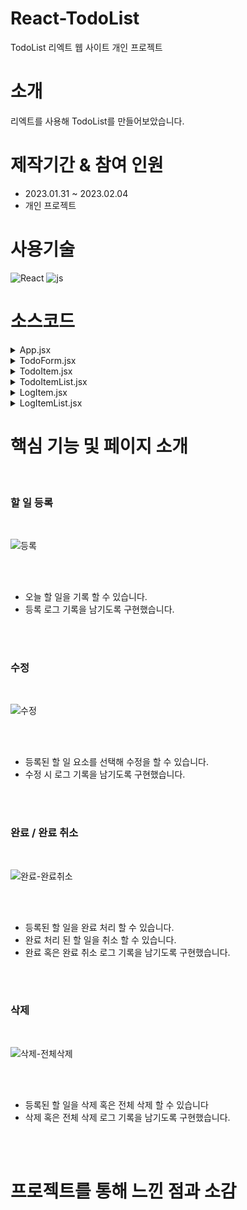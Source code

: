 # React-TodoList
TodoList 리엑트 웹 사이트 개인 프로젝트

# 소개
리엑트를 사용해 TodoList를 만들어보았습니다.


# 제작기간 & 참여 인원
<UL>
  <LI>2023.01.31 ~ 2023.02.04</LI>
  <LI>개인 프로젝트</LI>
</UL>


# 사용기술
![React](https://img.shields.io/badge/React-0769Ac?style=for-the-badge&logo=React&logoColor=white)
![js](https://img.shields.io/badge/Replit-8D0000?style=for-the-badge&logo=Replit&logoColor=white)



# 소스코드



<details>
 <summary> App.jsx
 
 </summary> 
 




         import React, { useState, useRef, useEffect } from "react";
        import "./App.css";
        import TodoForm from "./components/TodoForm";
        import TodoItemList from "./components/TodoItemList";
        import LogItemList from "./logComponents/LogItemList";
        import "bootstrap/dist/css/bootstrap.min.css";
        
        export default function App() {
          const id = useRef(1);
          const isCreating = useRef(true); // useRef를 사용하여 플래그 생성
        
          const [logList, setLogList] = useState([
            {
              target: "접속",
            },
          ]);
        
          const [todoList, setTodoList] = useState([]);
        
          const handleCreate = (data) => {
            isCreating.current = true; // 할 일을 생성하는 중임을 표시
            setTodoList(todoList.concat({ id: id.current++, ...data }));
            logCreate({ log: "할 일 등록", target: data.title });
          };
        
          useEffect(() => {
            isCreating.current = false;
          }, [todoList]);
        
          const logCreate = (data) => {
            setLogList(logList.concat({ ...data }));
          };
          const handleUpdate = (id, data) => {
            const itemToUpdate = todoList.find((item) => item.id === id);
            if (itemToUpdate) {
              if (!isCreating.current) {
                logCreate({
                  log: "할 일 수정",
                  target: itemToUpdate.title,
                });
              }
              setTodoList(
                todoList.map((item) => (id === item.id ? { ...item, ...data } : item)),
              );
            }
          };
        
          const handleRemove = (id) => {
            const itemToRemove = todoList.find((item) => item.id === id);
            if (itemToRemove) {
              logCreate({
                log: "할 일 삭제",
                target: itemToRemove.title,
              });
              setTodoList(todoList.filter((item) => item.id !== id));
            }
          };
        
          const AllHandleRemove = () => {
            if (todoList.length != 0) {
              let chk = confirm("정말 삭제하시겠습니까?");
              if (chk) {
                setTodoList([]);
                logCreate({ log: "전체 삭제", target: "전체" });
              }
            } else {
              alert("삭제할 내용이 없습니다.");
            }
          };
        
          const handleComplete = (id, chk) => {
            handleUpdate(id, { complete: true });
            const completedItem = todoList.find((item) => item.id === id);
            if (completedItem) {
              if (chk) {
                logCreate({
                  log: "할 일 완료",
                  target: completedItem.title,
                });
              } else {
                logCreate({
                  log: "완료 취소",
                  target: completedItem.title,
                });
              }
            }
          };
        
          return (
            <div className="container mt-5">
              <h3 className="text-center title">ToDo</h3>
              <hr />
              <div className="d-flex justify-content-center">
                <div className="col-2" />
        
                <div className="col-4">
                  <div className="align-items-center flex-column">
                    <div>
                      <TodoForm onCreate={handleCreate} />
                      <button
                        type="button"
                        onClick={AllHandleRemove}
                        className="btn btn-outline-danger w-100 m-2 mt-0 mb-2"
                      >
                        전체 삭제
                      </button>
                    </div>
                    <hr />
                    <div className="log-scroll">
                      <LogItemList data={logList} onLogCreate={logCreate} />
                    </div>
                  </div>
                </div>
                <div className="col-1" />
                <div className="col-4 scroll">
                  {todoList.length === 0 ? (
                    <div>
                      <div className="text-center mt-2 fw-bold">
                        할 일을 등록해보세요.
                      </div>
                      <hr />
                    </div>
                  ) : (
                    <TodoItemList
                      data={todoList}
                      onComplete={handleComplete}
                      onRemove={handleRemove}
                      onUpdate={handleUpdate}
                    />
                  )}
                </div>
                <hr />
        
                <div className="col-1" />
              </div>
            </div>
          );
        }






</details>







<details>
 <summary> TodoForm.jsx
 
 </summary> 
 




          import React, { useState } from "react";
          
          const TodoForm = (props) => {
            const [title, setTitle] = useState("");
            const [memo, setMemo] = useState("");
            const [date, setDate] = useState(new Date().toLocaleTimeString());
            const [complete, setComplete] = useState(false);
          
            const style = {
              resize: "none",
            };
          
            const handleChange = (e) => {
              if (e.target.name == "title") {
                setTitle(e.target.value);
              } else if (e.target.name == "memo") {
                setMemo(e.target.value);
              }
            };
          
            const handleSubmit = (e) => {
              e.preventDefault(); //페이지 새로고침 방지
              if (title && memo) {
                const now = new Date();
                const currentTime = now.toLocaleTimeString([], {
                  hour: "2-digit",
                  minute: "2-digit",
                });
                setDate(currentTime);
          
                props.onCreate({ title, memo, date: currentTime, complete });
          
                setTitle("");
                setMemo("");
              } else {
                alert("제목과 메모를 입력해주세요.");
              }
            };
          
            return (
              <form onSubmit={handleSubmit}>
                <input
                  className="form-control m-2 mb-0 w-100"
                  placeholder="제목을 입력해주세요."
                  value={title}
                  onChange={handleChange}
                  name="title"
                />
                <br />
                <textarea
                  className="form-control m-2 mt-0 mb-0 w-100"
                  style={style}
                  rows="6"
                  placeholder="메모를 입력해주세요."
                  value={memo}
                  onChange={handleChange}
                  name="memo"
                />
                <br />
                <button
                  type="submit"
                  className="btn btn-outline-dark w-100 m-2 mt-0 mb-2"
                >
                  등록
                </button>
              </form>
            );
          };
          
          export default TodoForm;



 


</details>








<details>
 <summary> TodoItem.jsx
 
 </summary> 

 

        
        import React, { useState, useEffect } from "react";
        import "bootstrap/dist/css/bootstrap.min.css";
        import "./TodoItem.css";
        
        const TodoItem = (props) => {
          const { Item = { title: "제목", memo: "메모", id: 0, complete: false } } =
            props;
        
          const [editing, setEditing] = useState(false);
          const [title, setTitle] = useState(Item.title);
          const [memo, setMemo] = useState(Item.memo);
          const [date, setDate] = useState(Item.date);
          const [complete, setComplete] = useState(Item.complete);
        
          const style = {
            border: "1px solid black",
            borderRadius: "5px",
            padding: "8px",
            margin: "8px",
          };
        
          const handleRemove = () => {
            let chk = confirm("정말 삭제하시겠습니까?");
            if (chk) {
              props.onRemove(Item.id);
            }
          };
        
          const handleChange = (e) => {
            if (e.target.name === "title") {
              setTitle(e.target.value);
            } else if (e.target.name === "memo") {
              setMemo(e.target.value);
            }
          };
        
          const handleUpdate = () => {
            setEditing(!editing);
          };
        
          const handleToggle = () => {
            setComplete(!complete);
            props.onUpdate(id, { complete: !complete });
          };
        
          const handleComplete = () => {
            let chk = false;
            if (complete) {
              chk = confirm("완료 취소 처리 하시겠습니까?");
            } else {
              chk = confirm("완료 처리 하시겠습니까?");
            }
        
            if (chk) {
              setComplete(!complete);
              props.onComplete(Item.id, !complete);
            }
          };
        
          useEffect(() => {
            if (editing) {
              setTitle(Item.title);
              setMemo(Item.memo);
            } else if (!editing && (title || memo)) {
              props.onUpdate(Item.id, { title, memo });
            }
          }, [editing]);
        
          if (editing) {
            return (
              <div style={style} className="w-100">
                <input
                  className="form-control"
                  value={title}
                  name="title"
                  placeholder="제목"
                  onChange={handleChange}
                />
        
                <div>
                  <textarea
                    rows="6"
                    className="mt-2 mb-2 form-control"
                    value={memo}
                    name="memo"
                    placeholder="메모"
                    onChange={handleChange}
                  />
                </div>
                <button
                  className="btn btn-outline-success w-100"
                  onClick={handleUpdate}
                >
                  적용
                </button>
              </div>
            );
          }
        
          return (
            <div
              style={style}
              className={
                complete
                  ? "completed w-100 align-items-center flex-column hoverArea"
                  : "w-100 align-items-center flex-column hoverArea"
              }
            >
              <div className="hiddenContent">
                <div className="d-flex justify-content-center text-center h-100">
                  <div className="col-6">
                    <div
                      onClick={handleComplete}
                      className="text-bg-success w-100 h-100"
                    >
                      <span className="fw-bold" text>
                        {complete ? "취소" : "완료"}
                      </span>
                    </div>
                  </div>
        
                  <div className="col-6">
                    <div className="align-items-cetner flex-column w-100 h-100">
                      {!complete && (
                        <div className="w-100 h-100">
                          <div
                            onClick={handleUpdate}
                            className="text-bg-secondary w-100 h-100"
                          >
                            <span className="fw-bold">수정</span>
                          </div>
                        </div>
                      )}
        
                      <div className="w-100 h-100">
                        <div
                          onClick={handleRemove}
                          className="text-bg-danger w-100 h-100"
                        >
                          <span className="fw-bold">삭제</span>
                        </div>
                      </div>
                    </div>
                  </div>
                </div>
              </div>
        
              <div className="d-flex justify-content-center">
                <div className="col-9">
                  <b className="ms-1">{title}</b>
                </div>
                <div className="col-3">
                  <span>{date}</span>
                </div>
              </div>
        
              <div className="mt-2 mb-2 ms-1">{memo}</div>
            </div>
          );
        };
        export default TodoItem;



 


</details>








<details>
 <summary>TodoItemList.jsx 
 
 </summary> 
 




       import React from "react";
      import TodoItem from "./TodoItem";
      
      const TodoItemList = (props) => {
        const list = props.data.map((Item) => (
          <TodoItem
            key={Item.id}
            Item={Item}
            onComplete={props.onComplete}
            onRemove={props.onRemove}
            onUpdate={props.onUpdate}
          />
        ));
      
        return <div>{list}</div>;
      };
      
      export default TodoItemList;
      






</details>








<details>
 <summary> LogItem.jsx
 
 </summary> 






        import React, { useState, useEffect } from "react";
        import "bootstrap/dist/css/bootstrap.min.css";
        
        const LogItem = (props) => {
          const { Item = { log: "제목", target: "메모" } } = props;
        
          const [log, setLog] = useState(Item.log);
          const [target, setTarget] = useState(Item.target);
          const [date, setDate] = useState(new Date().toLocaleTimeString());
        
          return (
            <div className="w-100 mt-1 ms-3">
              <div className="align-items-center flex-column">
                <div className="d-flex justify-content-center">
                  <div className="col-9">
                    <small className="fw-bold">{target}</small>
                  </div>
                  <div className="col-3">
                    <small>{log}</small>
                  </div>
                </div>
                <div>
                  <small>{date}</small>
                </div>
              </div>
            </div>
          );
        };
        
        export default LogItem;




 
 


</details>







<details>
 <summary> LogItemList.jsx
 
 </summary> 




      import React from "react";
      import LogItem from "./LogItem";
      
      const LogItemList = (props) => {
        const list = props.data.map((Item) => <LogItem Item={Item} />);
      
        return <div>{list}</div>;
      };
      
      export default LogItemList;



 
 


</details>












# 핵심 기능 및 페이지 소개

<br>


<h3>할 일 등록</h3>
<br>


![등록](https://github.com/oals/React-TodoList/assets/136543676/946eead6-695a-4ba1-a50b-a83d9f20bb5e)



<br>
<br>




<UL>
  <LI>오늘 할 일을 기록 할 수 있습니다.</LI>
  <Li>등록 로그 기록을 남기도록 구현했습니다.</Li>
</UL>


<br>
<br>


<h3> 수정 </h3>
<br>


![수정](https://github.com/oals/React-TodoList/assets/136543676/d7a9d36f-ff48-4f1a-92f0-6ac15c976111)



<br>
<br>




<UL>
  <LI>등록된 할 일 요소를 선택해 수정을 할 수 있습니다. </LI>
  <LI>수정 시 로그 기록을 남기도록 구현했습니다.</LI>


</UL>


<br>
<br>

<h3>완료 / 완료 취소</h3>
<br>


![완료-완료취소](https://github.com/oals/React-TodoList/assets/136543676/2ab182b5-67e1-49f9-9a15-4622ca6aeab0)



<br>
<br>



<UL>
  <LI>등록된 할 일을 완료 처리 할 수 있습니다. </LI>
  <LI>완료 처리 된 할 일을 취소 할 수 있습니다.</LI>
  <Li>완료 혹은 완료 취소 로그 기록을 남기도록 구현했습니다.</Li>


</UL>


<br>
<br>


<h3>삭제 </h3>
<br>


![삭제-전체삭제](https://github.com/oals/React-TodoList/assets/136543676/cf921d6c-8a25-4ab1-968d-4a970777368a)



<br>
<br>



<UL>
  <LI>등록된 할 일을 삭제 혹은 전체 삭제 할 수 있습니다</LI>
  <LI>삭제 혹은 전체 삭제 로그 기록을 남기도록 구현했습니다.</li>

</UL>


<br>
<br>





# 프로젝트를 통해 느낀 점과 소감




















